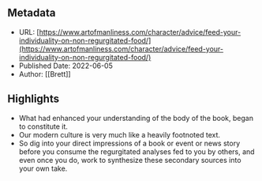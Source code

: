 ## Metadata
* URL: [https://www.artofmanliness.com/character/advice/feed-your-individuality-on-non-regurgitated-food/](https://www.artofmanliness.com/character/advice/feed-your-individuality-on-non-regurgitated-food/)
* Published Date: 2022-06-05
* Author: [[Brett]]

## Highlights
* What had enhanced your understanding of the body of the book, began to constitute it.
* Our modern culture is very much like a heavily footnoted text.
* So dig into your direct impressions of a book or event or news story before you consume the regurgitated analyses fed to you by others, and even once you do, work to synthesize these secondary sources into your own take.
